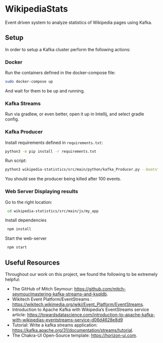 # WikipediaStats
Event driven system to analyze statistics of Wikipedia pages using Kafka.

## Setup
In order to setup a Kafka cluster perform the following actions:

### Docker
Run the containers defined in the docker-compose file:

```bash
sudo docker-compose up
```

And wait for them to be up and running.

### Kafka Streams
Run via gradlew, or even better, open it up in Intellij, and select gradle config.

### Kafka Producer
Install requirements defined in `requirements.txt`:

```bash
python3 -m pip install -r requirements.txt
```

Run script:
```bash
python3 wikipedia-statistics/src/main/python/kafka_Producer.py --bootstrap-server localhost:29092 --topic-name wikipedia-events --events-to-produce 1000
```
You should see the producer being killed after 100 events.

### Web Server Displaying results
Go to the right location:

```bash
 cd wikipedia-statistics/src/main/js/my_app
```

Install dependencies

```bash
 npm install
```

Start the web-server

```bash
 npm start
```

## Useful Resources
Throughout our work on this project, we found the following to be extremely helpful:
- The GitHub of Mitch Seymour: https://github.com/mitch-seymour/mastering-kafka-streams-and-ksqldb.
- Wikitech Event Platform/EventStreams : https://wikitech.wikimedia.org/wiki/Event_Platform/EventStreams.
- Introduction to Apache Kafka with Wikipedia’s EventStreams service article: https://towardsdatascience.com/introduction-to-apache-kafka-with-wikipedias-eventstreams-service-d06d4628e8d9
- Tutorial: Write a kafka streams application: https://kafka.apache.org/31/documentation/streams/tutorial.
- The Chakra-UI Open-Source template: https://horizon-ui.com.




